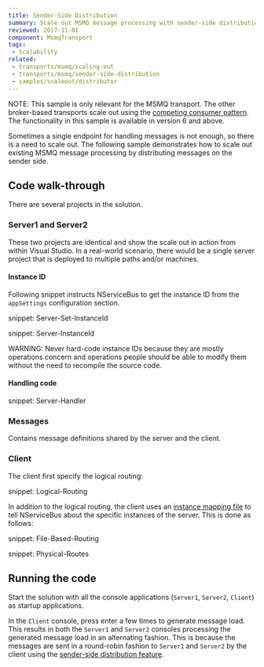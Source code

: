 ```yaml
---
title: Sender-Side Distribution
summary: Scale out MSMQ message processing with sender-side distribution
reviewed: 2017-11-01
component: MsmqTransport
tags:
 - Scalability
related:
 - transports/msmq/scaling-out
 - transports/msmq/sender-side-distribution
 - samples/scaleout/distributor
---
```


NOTE: This sample is only relevant for the MSMQ transport. The other broker-based transports scale out using the [competing consumer pattern](/transports/scale-out.md#broker-transports). The functionality in this sample is available in version 6 and above. 

Sometimes a single endpoint for handling messages is not enough, so there is a need to scale out. The following sample demonstrates how to scale out existing MSMQ message processing by distributing messages on the sender side.


## Code walk-through

There are several projects in the solution.


### Server1 and Server2

These two projects are identical and show the scale out in action from within Visual Studio. In a real-world scenario, there would be a single server project that is deployed to multiple paths and/or machines.


#### Instance ID

Following snippet instructs NServiceBus to get the instance ID from the `appSettings` configuration section.

snippet: Server-Set-InstanceId

snippet: Server-InstanceId

WARNING: Never hard-code instance IDs because they are mostly operations concern and operations people should be able to modify them without the need to recompile the source code.


#### Handling code

snippet: Server-Handler


### Messages

Contains message definitions shared by the server and the client.


### Client

The client first specify the logical routing:

snippet: Logical-Routing

In addition to the logical routing, the client uses an [instance mapping file](/transports/msmq/routing.md) to tell NServiceBus about the specific instances of the server. This is done as follows:

snippet: File-Based-Routing

snippet: Physical-Routes


## Running the code

Start the solution with all the console applications (`Server1`, `Server2`, `Client`) as startup applications.

In the `Client` console, press enter a few times to generate message load. This results in both the `Server1` and `Server2` consoles processing the generated message load in an alternating fashion. This is because the messages are sent in a round-robin fashion to `Server1` and `Server2` by the client using the [sender-side distribution feature](/transports/msmq/sender-side-distribution.md).

